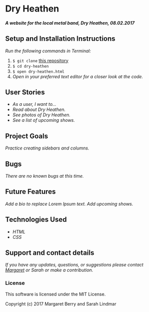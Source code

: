 # Dry Heathen

#### _A website for the local metal band, Dry Heathen, 08.02.2017_

## Setup and Installation Instructions
_Run the following commands in Terminal:_

1. `$ git clone` [this repository](https://github.com/codemargaret/dry-heathen.git)
2. `$ cd dry-heathen`
3. `$ open dry-heathen.html`
4. _Open in your preferred text editor for a closer look at the code._

## User Stories
* _As a user, I want to..._
* _Read about Dry Heathen._
* _See photos of Dry Heathen._
* _See a list of upcoming shows._

## Project Goals
_Practice creating sidebars and columns._

## Bugs
_There are no known bugs at this time._

## Future Features
_Add a bio to replace Lorem Ipsum text._
_Add upcoming shows._

## Technologies Used
* _HTML_
* _CSS_

## Support and contact details
_If you have any updates, questions, or suggestions please contact [Margaret] or Sarah or make a contribution._

[Margaret]: mailto:margaretshelaghmcgovern@gmail.com

### License
This software is licensed under the MIT License.

Copyright (c) 2017 Margaret Berry and Sarah Lindmar
